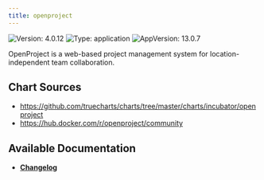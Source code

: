 ```yaml
---
title: openproject
---
```


![Version: 4.0.12](https://img.shields.io/badge/Version-4.0.12-informational?style=flat-square) ![Type: application](https://img.shields.io/badge/Type-application-informational?style=flat-square) ![AppVersion: 13.0.7](https://img.shields.io/badge/AppVersion-13.0.7-informational?style=flat-square)

OpenProject is a web-based project management system for location-independent team collaboration.

## Chart Sources

- https://github.com/truecharts/charts/tree/master/charts/incubator/openproject
- https://hub.docker.com/r/openproject/community

## Available Documentation

- [**Changelog**](./CHANGELOG.md)
